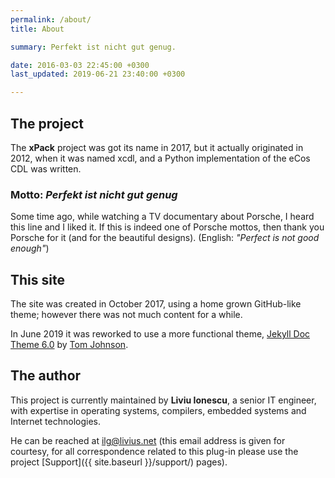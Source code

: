 ```yaml
---
permalink: /about/
title: About

summary: Perfekt ist nicht gut genug.

date: 2016-03-03 22:45:00 +0300
last_updated: 2019-06-21 23:40:00 +0300

---
```


## The project

The **xPack** project was got its name in 2017, but it actually originated 
in 2012, when it was named xcdl, and a Python implementation of the eCos 
CDL was written.

### Motto: _Perfekt ist nicht gut genug_

Some time ago, while watching a TV documentary about Porsche, I heard this line and I liked it. If this is indeed one of Porsche mottos, then thank you Porsche for it (and for the beautiful designs). (English: _"Perfect is not good enough"_)

## This site

The site was created in October 2017, using a home grown GitHub-like theme; 
however there was not much content for a while.

In June 2019 it was reworked to use a 
more functional theme, [Jekyll Doc Theme 6.0](https://idratherbewriting.com/documentation-theme-jekyll/index.html) by [Tom Johnson](https://github.com/tomjoht).

## The author

This project is currently maintained by **Liviu Ionescu**, a senior IT engineer, with expertise in operating systems, compilers, embedded systems and Internet technologies.

He can be reached at [ilg@livius.net](mailto:ilg@livius.net) (this email address is given for courtesy, for all correspondence related to this plug-in please use the project [Support]({{ site.baseurl }}/support/) pages).
